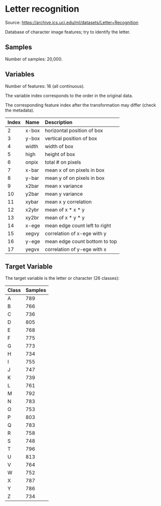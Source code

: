 # Letter recognition

Source: https://archive.ics.uci.edu/ml/datasets/Letter+Recognition

Database of character image features; try to identify the letter.

## Samples

Number of samples: 20,000.

## Variables

Number of features: 16 (all continuous).

The variable index corresponds to the order in the original data.

The corresponding feature index after the transformation may differ (check the metadata).

| Index | Name | Description |
| :--- | :--- | :--- |
| 2 | x-box | horizontal position of box |
| 3 | y-box | vertical position of box |
| 4 | width | width of box |
| 5 | high  | height of box |
| 6 | onpix | total # on pixels |
| 7 | x-bar | mean x of on pixels in box |
| 8 | y-bar | mean y of on pixels in box |
| 9 | x2bar | mean x variance |
| 10 | y2bar | mean y variance |
| 11 | xybar | mean x y correlation |
| 12 | x2ybr | mean of x * x * y |
| 13 | xy2br | mean of x * y * y |
| 14 | x-ege | mean edge count left to right |
| 15 | xegvy | correlation of x-ege with y |
| 16 | y-ege | mean edge count bottom to top |
| 17 | yegvx | correlation of y-ege with x |

## Target Variable

The target variable is the letter or character (26 classes):

| Class | Samples |
| :--- | :--- |
| A | 789 |
| B | 766 |
| C | 736 |
| D | 805 |
| E | 768 |
| F | 775 |
| G | 773 |
| H | 734 |
| I | 755 |
| J | 747 |
| K | 739 |
| L | 761 |
| M | 792 |
| N | 783 |
| O | 753 |
| P | 803 |
| Q | 783 |
| R | 758 |
| S | 748 |
| T | 796 |
| U | 813 |
| V | 764 |
| W | 752 |
| X | 787 |
| Y | 786 |
| Z | 734 |